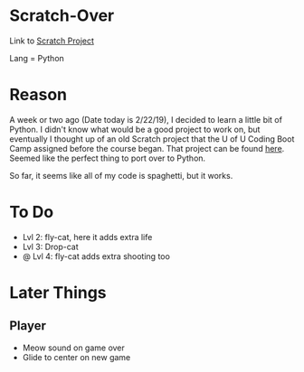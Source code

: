 # Scratch-Over

Link to [Scratch Project](https://scratch.mit.edu/projects/198253712/)

Lang = Python

# Reason

A week or two ago (Date today is 2/22/19), I decided to learn a little bit of Python. I didn't know what would be a good project to work on, but eventually I thought up of an old Scratch project that the U of U Coding Boot Camp assigned before the course began. That project can be found [here](https://scratch.mit.edu/projects/198253712/). Seemed like the perfect thing to port over to Python. 

So far, it seems like all of my code is spaghetti, but it works.

# To Do
* Lvl 2: fly-cat, here it adds extra life
* Lvl 3: Drop-cat
* @ Lvl 4: fly-cat adds extra shooting too

# Later Things

## Player

* Meow sound on game over
* Glide to center on new game